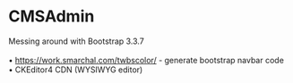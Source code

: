 # CMSAdmin

Messing around with Bootstrap 3.3.7<br>
<br>
• https://work.smarchal.com/twbscolor/ - generate bootstrap navbar code
• CKEditor4 CDN (WYSIWYG editor)